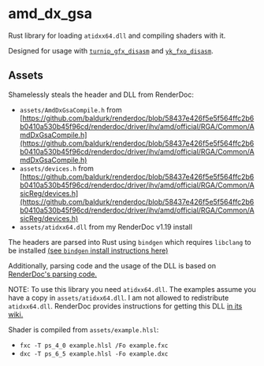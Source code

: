 # amd_dx_gsa
Rust library for loading `atidxx64.dll` and compiling shaders with it.

Designed for usage with [`turnip_gfx_disasm`](https://github.com/theturboturnip/turnip_gfx_disasm) and [`yk_fxo_disasm`](https://github.com/theturboturnip/yk_fxo_disasm).

## Assets
Shamelessly steals the header and DLL from RenderDoc:

- `assets/AmdDxGsaCompile.h` from [https://github.com/baldurk/renderdoc/blob/58437e426f5e5f564ffc2b6b0410a530b45f96cd/renderdoc/driver/ihv/amd/official/RGA/Common/AmdDxGsaCompile.h](https://github.com/baldurk/renderdoc/blob/58437e426f5e5f564ffc2b6b0410a530b45f96cd/renderdoc/driver/ihv/amd/official/RGA/Common/AmdDxGsaCompile.h)
- `assets/devices.h` from [https://github.com/baldurk/renderdoc/blob/58437e426f5e5f564ffc2b6b0410a530b45f96cd/renderdoc/driver/ihv/amd/official/RGA/Common/AsicReg/devices.h](https://github.com/baldurk/renderdoc/blob/58437e426f5e5f564ffc2b6b0410a530b45f96cd/renderdoc/driver/ihv/amd/official/RGA/Common/AsicReg/devices.h)
- `assets/atidxx64.dll` from my RenderDoc v1.19 install

The headers are parsed into Rust using `bindgen` which requires `libclang` to be installed [(see `bindgen` install instructions here)](https://rust-lang.github.io/rust-bindgen/requirements.html)

Additionally, parsing code and the usage of the DLL is based on [RenderDoc's parsing code.](https://github.com/baldurk/renderdoc/blob/58437e426f5e5f564ffc2b6b0410a530b45f96cd/renderdoc/driver/ihv/amd/amd_isa_win32.cpp)

NOTE: To use this library you need `atidxx64.dll`.
The examples assume you have a copy in `assets/atidxx64.dll`.
I am not allowed to redistribute `atidxx64.dll`.
RenderDoc provides instructions for getting this DLL [in its wiki.](https://github.com/baldurk/renderdoc/wiki/GCN-ISA#d3d11-and-d3d12-disassembly-with-amd-driver)

Shader is compiled from `assets/example.hlsl`:
- `fxc -T ps_4_0 example.hlsl /Fo example.fxc`
- `dxc -T ps_6_5 example.hlsl -Fo example.dxc`